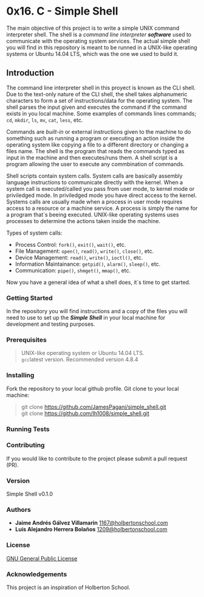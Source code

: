 # 0x16. C - Simple Shell

The main objective of this project is to write a simple UNIX command interpreter shell. The shell is a _command line interpreter **software**_ used to communicate with the operating system services. The actual simple shell you will find in this repository is meant to be runned in a UNIX-like operating systems or Ubuntu 14.04 LTS, which was the one we used to build it.  

## Introduction

The command line interpreter shell in this proyect is known as the CLI shell. Due to the text-only nature of the CLI shell, the shell takes alphanumeric characters to form a set of instructions/data for the operating system. The shell parses the input given and executes the command if the command exists in you local machine. Some examples of commands lines commands; `cd`, `mkdir`, `ls`, `mv`, `cat`, `less`, etc.  

Commands are _built-in_ or external instructions given to the machine to do something such as running a program or executing an action inside the operating system like copying a file to a different directory or changing a files name. The shell is the program that reads the commands typed as input in the machine and then executes/runs them. A shell script is a program allowing the user to execute any commbination of commands.  

Shell scripts contain system calls. System calls are basically assembly language instructions to communicate directly with the kernel. When a system call is executed/called you pass from user mode, to kernel mode or priviledged mode. In priviledged mode you have direct access to the kernel. Systems calls are usually made when a process in user mode requires access to a resource or a machine service. A process is simply the name for a program that´s beeing executed. UNIX-like operating systems uses processes to determine the actions taken inside the machine.  

Types of system calls:  

- Process Control: `fork()`, `exit()`, `wait()`, etc.
- File Management: `open()`, `read()`, `write()`, `close()`, etc.
- Device Management: `read()`, `write()`, `ioctl()`, etc.
- Information Maintainance: `getpid()`, `alarm()`, `sleep()`, etc.
- Communication: `pipe()`, `shmget()`, `mmap()`, etc.

Now you have a general idea of what a shell does, it´s time to get started. 

### Getting Started

In the repository you will find instructions and a copy of the files you will need to use to set up the _**Simple Shell**_ in your local machine for development and testing purposes.

### Prerequisites

> UNIX-like operating system or Ubuntu 14.04 LTS.  
> `gcc`latest version. Recommended version 4.8.4  

### Installing

Fork the repository to your local github profile. Git clone to your local machine:

> git clone https://github.com/JamesPagani/simple_shell.git  
> git clone https://github.com/lh1008/simple_shell.git  

### Running Tests

### Contributing

If you would like to contribute to the project please submit a pull request (PR).

### Version

Simple Shell v0.1.0

### Authors

- **Jaime Andrés Gálvez Villamarin** <1167@holbertonschool.com>
- **Luis Alejandro Herrera Bolaños** <1209@holbertonschool.com>

### License

[GNU General Public License](https://www.gnu.org/licenses/gpl-3.0.html)

### Acknowledgements

This project is an inspiration of Holberton School.
